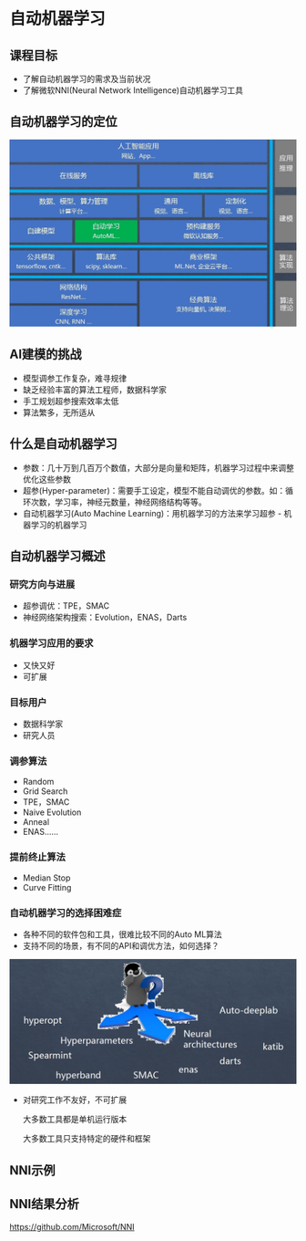 # 自动机器学习

## 课程目标

- 了解自动机器学习的需求及当前状况
- 了解微软NNI(Neural Network Intelligence)自动机器学习工具

## 自动机器学习的定位

<img src ="..\Images\NNI position.jpg">

## AI建模的挑战

- 模型调参工作复杂，难寻规律
- 缺乏经验丰富的算法工程师，数据科学家
- 手工规划超参搜索效率太低
- 算法繁多，无所适从

## 什么是自动机器学习

- 参数：几十万到几百万个数值，大部分是向量和矩阵，机器学习过程中来调整优化这些参数
- 超参(Hyper-parameter)：需要手工设定，模型不能自动调优的参数。如：循环次数，学习率，神经元数量，神经网络结构等等。
- 自动机器学习(Auto Machine Learning)：用机器学习的方法来学习超参 - 机器学习的机器学习

## 自动机器学习概述

### 研究方向与进展

- 超参调优：TPE，SMAC
- 神经网络架构搜索：Evolution，ENAS，Darts

### 机器学习应用的要求

- 又快又好
- 可扩展

### 目标用户

- 数据科学家
- 研究人员

### 调参算法

- Random
- Grid Search
- TPE，SMAC
- Naive Evolution
- Anneal
- ENAS......

### 提前终止算法

- Median Stop
- Curve Fitting

### 自动机器学习的选择困难症

- 各种不同的软件包和工具，很难比较不同的Auto ML算法
- 支持不同的场景，有不同的API和调优方法，如何选择？

<img src ="..\Images\NNI choice.jpg">

- 对研究工作不友好，不可扩展

  大多数工具都是单机运行版本

  大多数工具只支持特定的硬件和框架

## NNI示例

## NNI结果分析

https://github.com/Microsoft/NNI

